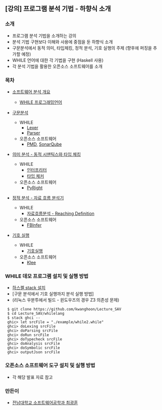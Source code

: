 ## [강의] 프로그램 분석 기법 - 하향식 소개


### 소개
 - 프로그램 분석 기법을 소개하는 강의
 - 분석 기법 구현보다 이해와 사용에 중점을 둔 하향식 소개 
 - 구문분석에서 동적 의미, 타입체킹, 정적 분석, 기호 실행의 주제 (향후에 퍼징을 추가할 예정)
 - WHILE 언어에 대한 각 기법을 구현 (Haskell 사용)
 - 각 분석 기법을 활용한 오픈소스 소프트웨어를 소개

### 목차
- [소프트웨어 분석 개요](https://docs.google.com/presentation/d/1sPgADP18a_4HIS__g8GoYUSFQcxB3hk8ljlBNPkVqWQ/edit?usp=sharing)

  * [WHILE 프로그래밍언어](https://github.com/kwanghoon/Lecture_SAV/tree/master/whilelang/example)

- [구문분석](https://docs.google.com/presentation/d/1_JrGo2I4U-_bO2nN5QLKZpfpicCBDcjs693UaWocQ3E/edit?usp=sharing)

  * WHILE
    - [Lexer](https://github.com/kwanghoon/Lecture_SAV/blob/master/whilelang/app/Lexer.hs)
    - [Parser](https://github.com/kwanghoon/Lecture_SAV/blob/master/whilelang/app/Parser.hs)
  * 오픈소스 소프트웨어
    - [PMD](https://pmd.github.io/), [SonarQube](https://www.sonarqube.org/)
  
- [의미 분석 - 동적 시맨틱스와 타입 체킹](https://docs.google.com/presentation/d/1Qd_yBSS9QXrNDe2xmJK3hseoTPZ8_DxPMMlusFb8PiA/edit?usp=sharing)

  * WHILE
     - [인터프리터](https://github.com/kwanghoon/Lecture_SAV/blob/master/whilelang/app/interp/Interp.hs)
     - [타입 체커](https://github.com/kwanghoon/Lecture_SAV/blob/master/whilelang/app/typecheck/Typecheck.hs)
  * 오픈소스 소프트웨어
     - [PyRight](https://github.com/microsoft/pyright)
  
- [정적 분석 - 자료 흐름 분석기](https://docs.google.com/presentation/d/1JewV7c8Q389PR7nuIVlpuytD66ZIyS-zcg3sdVQzAGo/edit?usp=sharing)

  * WHILE
     - [자료흐름분석 - Reaching Definition](https://github.com/kwanghoon/Lecture_SAV/blob/master/whilelang/app/dataflow/Dataflow.hs)
  * 오픈소스 소프트웨어
     - [FBInfer](https://fbinfer.com)

- [기호 실행](https://docs.google.com/presentation/d/1_Z9-xdhx04eDvcfdLUW8Jj8_2WS9t5YJS9AO8jYdLYo/edit?usp=sharing)

  * WHILE
     - [기호실행](https://github.com/kwanghoon/Lecture_SAV/blob/master/whilelang/app/symexec/SymExec.hs)
  * 오픈소스 소프트웨어
     - [Klee](http://klee.github.io/)

### WHILE 데모 프로그램 설치 및 실행 방법

- [하스켈 stack 설치](https://docs.haskellstack.org/en/stable/install_and_upgrade/)
- [구문 분석에서 기호 실행까지 분석 실행 방법]
- (리눅스 우분투에서 빌드 - 윈도우즈의 경우 Z3 의존성 문제)

```
 $ git clone https://github.com/kwanghoon/Lecture_SAV
 $ cd Lecture_SAV/whilelang
 $ stack ghci --
 ghic> let srcFile = "./example/while2.while"
 ghci> doLexing srcFile
 ghci> doParsing srcFile
 ghci> doRun srcFile
 ghci> doTypecheck srcFile
 ghci> doAnalysis srcFile
 ghci> doSymbolic srcFile
 ghci> outputJson srcFile
```

### 오픈소스 소프트웨어 도구 설치 및 실행 방법

- 각 해당 발표 자료 참고

### 만든이
 - [전남대학교 소프트웨어공학과 최광훈](https://kwanghoon.github.io)